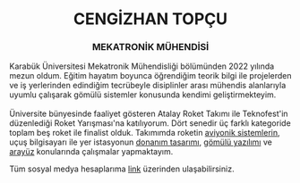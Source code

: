 <h1 align="center">CENGİZHAN TOPÇU</h1>
<h3 align="center">MEKATRONİK MÜHENDİSİ</h3>

Karabük Üniversitesi Mekatronik Mühendisliği bölümünden 2022 yılında mezun oldum. Eğitim hayatım boyunca öğrendiğim teorik bilgi ile projelerden ve iş yerlerinden edindiğim tecrübeyle disiplinler arası mühendis alanlarıyla uyumlu çalışarak gömülü sistemler konusunda kendimi geliştirmekteyim. 
<br>
<br>
Üniversite bünyesinde faaliyet gösteren Atalay Roket Takımı ile Teknofest'in düzenlediği Roket Yarışması'na katılıyorum. Dört senedir üç farklı kategoride toplam beş roket ile finalist olduk. Takımımda roketin [aviyonik sistemlerin](https://github.com/atalayroket/atalay_aviyoniksistem), uçuş bilgisayarı ile yer istasyonun [donanım tasarımı](https://github.com/atalayroket/atalay_donanimtasarimi), [gömülü yazılımı](https://github.com/atalayroket/atalay_gomuluyazilim) ve [arayüz](https://github.com/atalayroket/atalay_arayuz) konularında çalışmalar yapmaktayım.

Tüm sosyal medya hesaplarıma [link](https://linktr.ee/cengizhantopcu53) üzerinden ulaşabilirsiniz.
